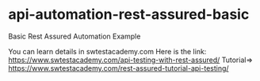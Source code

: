 # api-automation-rest-assured-basic
Basic Rest Assured Automation Example

You can learn details in swtestacademy.com
Here is the link: https://www.swtestacademy.com/api-testing-with-rest-assured/ 
Tutorial=> https://www.swtestacademy.com/rest-assured-tutorial-api-testing/
